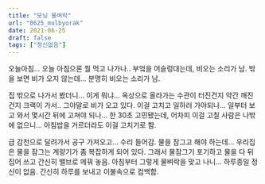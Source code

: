 ```yaml
---
title: "모닝 물벼락"
url: "0625_mulbyorak"
date: 2021-06-25
draft: false
tags: ["정신없음"]
---
```

오늘아침... 오늘 아침으론 뭘 먹고 나가나.. 부엌을 어슬렁대는데, 비오는 소리가 남. 밖을 보면 비가 오지 않는데... 분명히 비오는 소리가 남.

집 밖으로 나가서 봤더니... 이게 뭐냐... 옥상으로 올라가는 수관이 터진건지 약간 깨진건지 크랙이 가서.. 그야말로 비가 오고 있다. 이걸 고치고 일하러 가야되나... 일부터 보고 와서 몇시간 뒤에 고쳐야 되나... 한 30초 고민됐는데, 어차피 이걸 고칠 사람은 나밖에 없으니... 아침밥을 거르더라도 이걸 고치기로 함.

급 감천으로 달려가서 공구 가져오고... 수리 들어감. 물을 잠그고 해야 하는데... 우리집은 물을 잠그는 계량기가 좀 복잡하게 되어 있다. 그래서 물잠그기 포기하고 물을 다 뒤집어 쓰고 간신히 밸브로 메꿔 놓음. 아침부터 그렇게 물벼락을 맞고 나니... 하루종일 정신이 없음. 간신히 하루를 보내고 이불속으로 컴백함.
